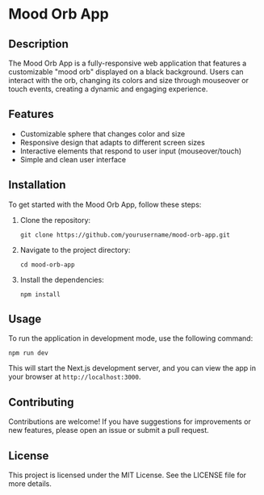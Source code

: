 # Mood Orb App

## Description
The Mood Orb App is a fully-responsive web application that features a customizable "mood orb" displayed on a black background. Users can interact with the orb, changing its colors and size through mouseover or touch events, creating a dynamic and engaging experience.

## Features
- Customizable sphere that changes color and size
- Responsive design that adapts to different screen sizes
- Interactive elements that respond to user input (mouseover/touch)
- Simple and clean user interface

## Installation
To get started with the Mood Orb App, follow these steps:

1. Clone the repository:
   ```
   git clone https://github.com/yourusername/mood-orb-app.git
   ```

2. Navigate to the project directory:
   ```
   cd mood-orb-app
   ```

3. Install the dependencies:
   ```
   npm install
   ```

## Usage
To run the application in development mode, use the following command:
```
npm run dev
```
This will start the Next.js development server, and you can view the app in your browser at `http://localhost:3000`.

## Contributing
Contributions are welcome! If you have suggestions for improvements or new features, please open an issue or submit a pull request.

## License
This project is licensed under the MIT License. See the LICENSE file for more details.
